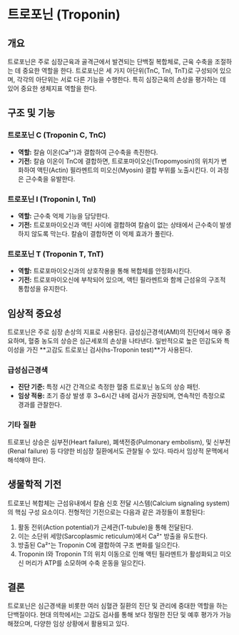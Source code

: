 

# 트로포닌 (Troponin)

## 개요
트로포닌은 주로 심장근육과 골격근에서 발견되는 단백질 복합체로, 근육 수축을 조절하는 데 중요한 역할을 한다. 트로포닌은 세 가지 아단위(TnC, TnI, TnT)로 구성되어 있으며, 각각의 아단위는 서로 다른 기능을 수행한다. 특히 심장근육의 손상을 평가하는 데 있어 중요한 생체지표 역할을 한다.

## 구조 및 기능

### 트로포닌 C (Troponin C, TnC)
- **역할:** 칼슘 이온(Ca²⁺)과 결합하여 근수축을 촉진한다.
- **기전:** 칼슘 이온이 TnC에 결합하면, 트로포마이오신(Tropomyosin)의 위치가 변화하여 액틴(Actin) 필라멘트의 미오신(Myosin) 결합 부위를 노출시킨다. 이 과정은 근수축을 유발한다.

### 트로포닌 I (Troponin I, TnI)
- **역할:** 근수축 억제 기능을 담당한다.
- **기전:** 트로포마이오신과 액틴 사이에 결합하여 칼슘이 없는 상태에서 근수축이 발생하지 않도록 막는다. 칼슘이 결합하면 이 억제 효과가 풀린다.

### 트로포닌 T (Troponin T, TnT)
- **역할:** 트로포마이오신과의 상호작용을 통해 복합체를 안정화시킨다.
- **기전:** 트로포마이오신에 부착되어 있으며, 액틴 필라멘트와 함께 근섬유의 구조적 통합성을 유지한다.

## 임상적 중요성

트로포닌은 주로 심장 손상의 지표로 사용된다. 급성심근경색(AMI)의 진단에서 매우 중요하며, 혈중 농도의 상승은 심근세포의 손상을 나타낸다. 일반적으로 높은 민감도와 특이성을 가진 **고감도 트로포닌 검사(hs-Troponin test)**가 사용된다.

### 급성심근경색
- **진단 기준:** 특정 시간 간격으로 측정한 혈중 트로포닌 농도의 상승 패턴.
- **임상 적용:** 초기 증상 발생 후 3~6시간 내에 검사가 권장되며, 연속적인 측정으로 경과를 관찰한다.

### 기타 질환
트로포닌 상승은 심부전(Heart failure), 폐색전증(Pulmonary embolism), 및 신부전(Renal failure) 등 다양한 비심장 질환에서도 관찰될 수 있다. 따라서 임상적 문맥에서 해석해야 한다.

## 생물학적 기전

트로포닌 복합체는 근섬유내에서 칼슘 신호 전달 시스템(Calcium signaling system)의 핵심 구성 요소이다. 전형적인 기전으로는 다음과 같은 과정들이 포함된다:
1. 활동 전위(Action potential)가 근세관(T-tubule)을 통해 전달된다.
2. 이는 소단위 세망(Sarcoplasmic reticulum)에서 Ca²⁺ 방출을 유도한다.
3. 방출된 Ca²⁺는 Troponin C에 결합하여 구조 변화를 일으킨다.
4. Troponin I와 Troponin T의 위치 이동으로 인해 액틴 필라멘트가 활성화되고 미오신 머리가 ATP를 소모하며 수축 운동을 일으킨다.

## 결론

트로포닌은 심근경색을 비롯한 여러 심혈관 질환의 진단 및 관리에 중대한 역할을 하는 단백질이다. 현대 의학에서는 고감도 검사를 통해 보다 정밀한 진단 및 예후 평가가 가능해졌으며, 다양한 임상 상황에서 활용되고 있다.